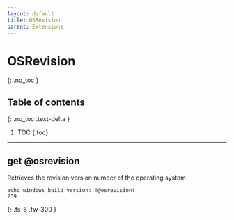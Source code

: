 ```yaml
---
layout: default
title: OSRevision
parent: Extensions
---
```


# OSRevision
{: .no_toc }

## Table of contents
{: .no_toc .text-delta }

1. TOC
{:toc}

---

## get @osrevision

Retrieves the revision version number of the operating system

```
echo windows build version: !@osrevision!
239
```

{: .fs-6 .fw-300 }

